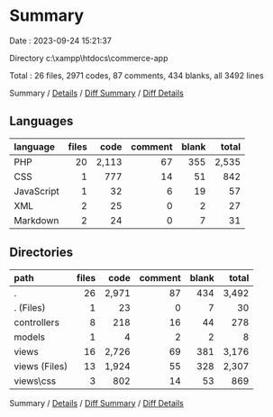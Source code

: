 # Summary

Date : 2023-09-24 15:21:37

Directory c:\\xampp\\htdocs\\commerce-app

Total : 26 files,  2971 codes, 87 comments, 434 blanks, all 3492 lines

Summary / [Details](details.md) / [Diff Summary](diff.md) / [Diff Details](diff-details.md)

## Languages
| language | files | code | comment | blank | total |
| :--- | ---: | ---: | ---: | ---: | ---: |
| PHP | 20 | 2,113 | 67 | 355 | 2,535 |
| CSS | 1 | 777 | 14 | 51 | 842 |
| JavaScript | 1 | 32 | 6 | 19 | 57 |
| XML | 2 | 25 | 0 | 2 | 27 |
| Markdown | 2 | 24 | 0 | 7 | 31 |

## Directories
| path | files | code | comment | blank | total |
| :--- | ---: | ---: | ---: | ---: | ---: |
| . | 26 | 2,971 | 87 | 434 | 3,492 |
| . (Files) | 1 | 23 | 0 | 7 | 30 |
| controllers | 8 | 218 | 16 | 44 | 278 |
| models | 1 | 4 | 2 | 2 | 8 |
| views | 16 | 2,726 | 69 | 381 | 3,176 |
| views (Files) | 13 | 1,924 | 55 | 328 | 2,307 |
| views\\css | 3 | 802 | 14 | 53 | 869 |

Summary / [Details](details.md) / [Diff Summary](diff.md) / [Diff Details](diff-details.md)